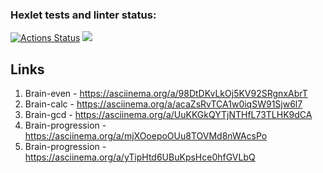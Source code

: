 ### Hexlet tests and linter status:
[![Actions Status](https://github.com/Aluwian/python-project-49/workflows/hexlet-check/badge.svg)](https://github.com/Aluwian/python-project-49/actions)
<a href="https://codeclimate.com/github/Aluwian/python-project-49/maintainability"><img src="https://api.codeclimate.com/v1/badges/b89a387f83275ab2897b/maintainability" /></a>

## Links
1. Brain-even - https://asciinema.org/a/98DtDKvLkOj5KV92SRgnxAbrT
2. Brain-calc - https://asciinema.org/a/acaZsRvTCA1w0iqSW91Sjw6l7
3. Brain-gcd - https://asciinema.org/a/UuKKGkQYTjNTHfL73TLHK9dCA
4. Brain-progression - https://asciinema.org/a/mjXOoepoOUu8TOVMd8nWAcsPo
5. Brain-progression - https://asciinema.org/a/yTipHtd6UBuKpsHce0hfGVLbQ
